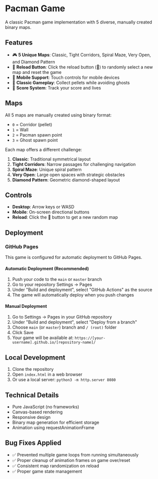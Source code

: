 # Pacman Game

A classic Pacman game implementation with 5 diverse, manually created binary maps.

## Features

- 🎮 **5 Unique Maps**: Classic, Tight Corridors, Spiral Maze, Very Open, and Diamond Pattern
- 🔄 **Reload Button**: Click the reload button (🔄) to randomly select a new map and reset the game
- 📱 **Mobile Support**: Touch controls for mobile devices
- 🎯 **Classic Gameplay**: Collect pellets while avoiding ghosts
- 💯 **Score System**: Track your score and lives

## Maps

All 5 maps are manually created using binary format:
- `0` = Corridor (pellet)
- `1` = Wall
- `2` = Pacman spawn point
- `3` = Ghost spawn point

Each map offers a different challenge:
1. **Classic**: Traditional symmetrical layout
2. **Tight Corridors**: Narrow passages for challenging navigation
3. **Spiral Maze**: Unique spiral pattern
4. **Very Open**: Large open spaces with strategic obstacles
5. **Diamond Pattern**: Geometric diamond-shaped layout

## Controls

- **Desktop**: Arrow keys or WASD
- **Mobile**: On-screen directional buttons
- **Reload**: Click the 🔄 button to get a new random map

## Deployment

### GitHub Pages

This game is configured for automatic deployment to GitHub Pages.

#### Automatic Deployment (Recommended)

1. Push your code to the `main` or `master` branch
2. Go to your repository Settings → Pages
3. Under "Build and deployment", select "GitHub Actions" as the source
4. The game will automatically deploy when you push changes

#### Manual Deployment

1. Go to Settings → Pages in your GitHub repository
2. Under "Build and deployment", select "Deploy from a branch"
3. Choose `main` (or `master`) branch and `/ (root)` folder
4. Click Save
5. Your game will be available at: `https://[your-username].github.io/[repository-name]/`

## Local Development

1. Clone the repository
2. Open `index.html` in a web browser
3. Or use a local server: `python3 -m http.server 8080`

## Technical Details

- Pure JavaScript (no frameworks)
- Canvas-based rendering
- Responsive design
- Binary map generation for efficient storage
- Animation using requestAnimationFrame

## Bug Fixes Applied

- ✅ Prevented multiple game loops from running simultaneously
- ✅ Proper cleanup of animation frames on game over/reset
- ✅ Consistent map randomization on reload
- ✅ Proper game state management